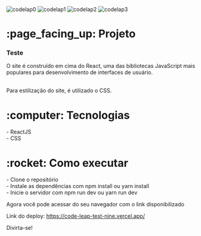 ![codelap0](https://user-images.githubusercontent.com/115239333/231614567-6b3a1cd7-e9dd-45da-8dbb-ef17686d4e81.png)
![codelap1](https://user-images.githubusercontent.com/115239333/231614576-0883e65a-941b-4b0e-a4ac-b5a3fe82fea8.png)
![codelap2](https://user-images.githubusercontent.com/115239333/231614582-3d7d4ef4-e441-42c9-ab82-1f5a53f2fbaf.png)
![codelap3](https://user-images.githubusercontent.com/115239333/231614609-8e41263d-4309-46de-8c6e-1d693f00b784.png)

<h1> :page_facing_up: Projeto</h1>
<h3>Teste</h3> 
O site é construído em cima do React, uma das bibliotecas JavaScript mais populares para desenvolvimento de interfaces de usuário.</br></br>

Para estilização do site, é utilizado o CSS.

<h1> :computer: Tecnologias</h1>
- ReactJS </br>
- CSS </br>

<h1> :rocket: Como executar</h1>
- Clone o repositório </br>
- Instale as dependências com npm install ou yarn install </br>
- Inicie o servidor com npm run dev ou yarn run dev </br>

Agora você pode acessar do seu navegador com o link disponibilizado

Link do deploy: https://code-leap-test-nine.vercel.app/</br>

Divirta-se!
